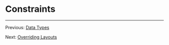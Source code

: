 Constraints
===========

---

Previous: [Data Types](4_datatypes.md)

Next: [Overriding Layouts](6_layouts.md)
